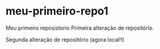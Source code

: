 # meu-primeiro-repo1
Meu primeiro reposistorio
Primeira alteração de repositório.

Segunda alteração de repositório (agora local!!)